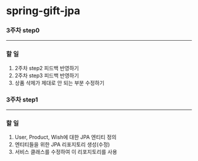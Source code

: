 # spring-gift-jpa

### 3주차 step0

---
### 할 일
1. 2주차 step2 피드백 반영하기
2. 2주차 step3 피드백 반영하기
3. 상품 삭제가 제대로 안 되는 부분 수정하기

### 3주차 step1

---
### 할 일
1. User, Product, Wish에 대한 JPA 엔티티 정의
2. 엔티티들을 위한 JPA 리포지토리 생성(수정)
3. 서비스 클래스를 수정하여 이 리포지토리를 사용